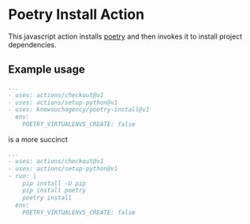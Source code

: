 # Poetry Install Action

This javascript action installs [poetry](poetry) and then invokes it to install project dependencies.

## Example usage

```yaml
...
- uses: actions/checkout@v1
- uses: actions/setup-python@v1
- uses: knowsuchagency/poetry-install@v1
  env:
    POETRY_VIRTUALENVS_CREATE: false
```

is a more succinct

```yaml
...
- uses: actions/checkout@v1
- uses: actions/setup-python@v1
- run: |
    pip install -U pip
    pip install poetry
    poetry install
  env:
    POETRY_VIRTUALENVS_CREATE: false
```

[poetry]: https://python-poetry.org